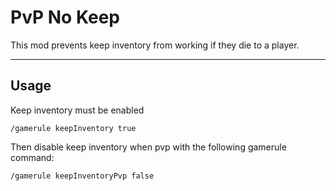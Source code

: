 # PvP No Keep

This mod prevents keep inventory from working if they die to a player.

---
## Usage

Keep inventory must be enabled
```
/gamerule keepInventory true
```
Then disable keep inventory when pvp with the following gamerule command:
```
/gamerule keepInventoryPvp false
```